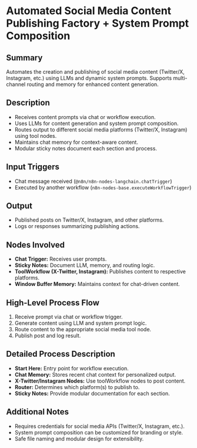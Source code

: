 # Automated Social Media Content Publishing Factory + System Prompt Composition

## Summary
Automates the creation and publishing of social media content (Twitter/X, Instagram, etc.) using LLMs and dynamic system prompts. Supports multi-channel routing and memory for enhanced content generation.

## Description
- Receives content prompts via chat or workflow execution.
- Uses LLMs for content generation and system prompt composition.
- Routes output to different social media platforms (Twitter/X, Instagram) using tool nodes.
- Maintains chat memory for context-aware content.
- Modular sticky notes document each section and process.

## Input Triggers
- Chat message received (`@n8n/n8n-nodes-langchain.chatTrigger`)
- Executed by another workflow (`n8n-nodes-base.executeWorkflowTrigger`)

## Output
- Published posts on Twitter/X, Instagram, and other platforms.
- Logs or responses summarizing publishing actions.

## Nodes Involved
- **Chat Trigger:** Receives user prompts.
- **Sticky Notes:** Document LLM, memory, and routing logic.
- **ToolWorkflow (X-Twitter, Instagram):** Publishes content to respective platforms.
- **Window Buffer Memory:** Maintains context for chat-driven content.

## High-Level Process Flow
1. Receive prompt via chat or workflow trigger.
2. Generate content using LLM and system prompt logic.
3. Route content to the appropriate social media tool node.
4. Publish post and log result.

## Detailed Process Description
- **Start Here:** Entry point for workflow execution.
- **Chat Memory:** Stores recent chat context for personalized output.
- **X-Twitter/Instagram Nodes:** Use toolWorkflow nodes to post content.
- **Router:** Determines which platform(s) to publish to.
- **Sticky Notes:** Provide modular documentation for each section.

## Additional Notes
- Requires credentials for social media APIs (Twitter/X, Instagram, etc.).
- System prompt composition can be customized for branding or style.
- Safe file naming and modular design for extensibility.
